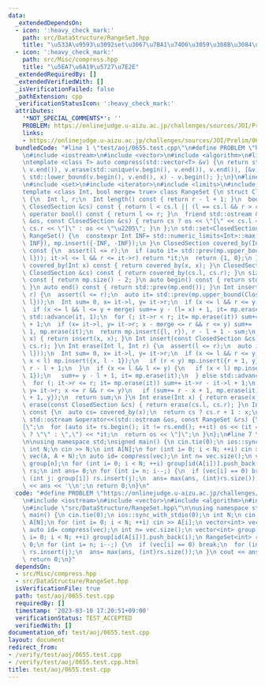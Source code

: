```yaml
---
data:
  _extendedDependsOn:
  - icon: ':heavy_check_mark:'
    path: src/DataStructure/RangeSet.hpp
    title: "\u533A\u9593\u3092set\u3067\u7BA1\u7406\u3059\u308B\u3084\u3064"
  - icon: ':heavy_check_mark:'
    path: src/Misc/compress.hpp
    title: "\u5EA7\u6A19\u5727\u7E2E"
  _extendedRequiredBy: []
  _extendedVerifiedWith: []
  _isVerificationFailed: false
  _pathExtension: cpp
  _verificationStatusIcon: ':heavy_check_mark:'
  attributes:
    '*NOT_SPECIAL_COMMENTS*': ''
    PROBLEM: https://onlinejudge.u-aizu.ac.jp/challenges/sources/JOI/Prelim/0655
    links:
    - https://onlinejudge.u-aizu.ac.jp/challenges/sources/JOI/Prelim/0655
  bundledCode: "#line 1 \"test/aoj/0655.test.cpp\"\n#define PROBLEM \"https://onlinejudge.u-aizu.ac.jp/challenges/sources/JOI/Prelim/0655\"\
    \n#include <iostream>\n#include <vector>\n#include <algorithm>\n#line 4 \"src/Misc/compress.hpp\"\
    \ntemplate <class T> auto compress(std::vector<T> &v) {\n return std::sort(v.begin(),\
    \ v.end()), v.erase(std::unique(v.begin(), v.end()), v.end()), [&v](T x) { return\
    \ std::lower_bound(v.begin(), v.end(), x) - v.begin(); };\n}\n#line 3 \"src/DataStructure/RangeSet.hpp\"\
    \n#include <set>\n#include <iterator>\n#include <limits>\n#include <cassert>\n\
    template <class Int, bool merge= true> class RangeSet {\n struct ClosedSection\
    \ {\n  Int l, r;\n  Int length() const { return r - l + 1; }\n  bool operator<(const\
    \ ClosedSection &cs) const { return l < cs.l || (l == cs.l && r > cs.r); }\n \
    \ operator bool() const { return l <= r; }\n  friend std::ostream &operator<<(std::ostream\
    \ &os, const ClosedSection &cs) { return cs ? os << \"[\" << cs.l << \",\" <<\
    \ cs.r << \"]\" : os << \"\u2205\"; }\n };\n std::set<ClosedSection> mp;\npublic:\n\
    \ RangeSet() {\n  constexpr Int INF= std::numeric_limits<Int>::max() / 2;\n  mp.insert({INF,\
    \ INF}), mp.insert({-INF, -INF});\n }\n ClosedSection covered_by(Int l, Int r)\
    \ const {\n  assert(l <= r);\n  if (auto it= std::prev(mp.upper_bound(ClosedSection{l,\
    \ l})); it->l <= l && r <= it->r) return *it;\n  return {1, 0};\n }\n ClosedSection\
    \ covered_by(Int x) const { return covered_by(x, x); }\n ClosedSection covered_by(const\
    \ ClosedSection &cs) const { return covered_by(cs.l, cs.r); }\n size_t size()\
    \ const { return mp.size() - 2; }\n auto begin() const { return std::next(mp.begin());\
    \ }\n auto end() const { return std::prev(mp.end()); }\n Int insert(Int l, Int\
    \ r) {\n  assert(l <= r);\n  auto it= std::prev(mp.upper_bound(ClosedSection{l,\
    \ l}));\n  Int sum= 0, x= it->l, y= it->r;\n  if (x <= l && r <= y) return sum;\n\
    \  if (x <= l && l <= y + merge) sum+= y - (l= x) + 1, it= mp.erase(it);\n  else\
    \ std::advance(it, 1);\n  for (; it->r < r; it= mp.erase(it)) sum+= it->r - it->l\
    \ + 1;\n  if (x= it->l, y= it->r; x - merge <= r && r <= y) sum+= (r= y) - x +\
    \ 1, mp.erase(it);\n  return mp.insert({l, r}), r - l + 1 - sum;\n }\n Int insert(Int\
    \ x) { return insert(x, x); }\n Int insert(const ClosedSection &cs) { return insert(cs.l,\
    \ cs.r); }\n Int erase(Int l, Int r) {\n  assert(l <= r);\n  auto it= std::prev(mp.upper_bound(ClosedSection{l,\
    \ l}));\n  Int sum= 0, x= it->l, y= it->r;\n  if (x <= l && r <= y) {\n   if (mp.erase(it);\
    \ x < l) mp.insert({x, l - 1});\n   if (r < y) mp.insert({r + 1, y});\n   return\
    \ r - l + 1;\n  }\n  if (x <= l && l <= y) {\n   if (x < l) mp.insert({x, l -\
    \ 1});\n   sum+= y - l + 1, it= mp.erase(it);\n  } else std::advance(it, 1);\n\
    \  for (; it->r <= r; it= mp.erase(it)) sum+= it->r - it->l + 1;\n  if (x= it->l,\
    \ y= it->r; x <= r && r <= y)\n   if (sum+= r - x + 1, mp.erase(it); r < y) mp.insert({r\
    \ + 1, y});\n  return sum;\n }\n Int erase(Int x) { return erase(x, x); }\n Int\
    \ erase(const ClosedSection &cs) { return erase(cs.l, cs.r); }\n Int mex(Int x)\
    \ const {\n  auto cs= covered_by(x);\n  return cs ? cs.r + 1 : x;\n }\n friend\
    \ std::ostream &operator<<(std::ostream &os, const RangeSet &rs) {\n  os << \"\
    [\";\n  for (auto it= rs.begin(); it != rs.end(); ++it) os << (it == rs.begin()\
    \ ? \"\" : \",\") << *it;\n  return os << \"]\";\n }\n};\n#line 7 \"test/aoj/0655.test.cpp\"\
    \n\nusing namespace std;\nsigned main() {\n cin.tie(0);\n ios::sync_with_stdio(0);\n\
    \ int N;\n cin >> N;\n int A[N];\n for (int i= 0; i < N; ++i) cin >> A[i];\n vector<int>\
    \ vec(A, A + N);\n auto id= compress(vec);\n int n= vec.size();\n vector<int>\
    \ group[n];\n for (int i= 0; i < N; ++i) group[id(A[i])].push_back(i);\n RangeSet<int>\
    \ rs;\n int ans= 0;\n for (int i= n; i--;) {\n  if (vec[i] == 0) break;\n  for\
    \ (int j: group[i]) rs.insert(j);\n  ans= max(ans, (int)rs.size());\n }\n cout\
    \ << ans << '\\n';\n return 0;\n}\n"
  code: "#define PROBLEM \"https://onlinejudge.u-aizu.ac.jp/challenges/sources/JOI/Prelim/0655\"\
    \n#include <iostream>\n#include <vector>\n#include <algorithm>\n#include \"src/Misc/compress.hpp\"\
    \n#include \"src/DataStructure/RangeSet.hpp\"\n\nusing namespace std;\nsigned\
    \ main() {\n cin.tie(0);\n ios::sync_with_stdio(0);\n int N;\n cin >> N;\n int\
    \ A[N];\n for (int i= 0; i < N; ++i) cin >> A[i];\n vector<int> vec(A, A + N);\n\
    \ auto id= compress(vec);\n int n= vec.size();\n vector<int> group[n];\n for (int\
    \ i= 0; i < N; ++i) group[id(A[i])].push_back(i);\n RangeSet<int> rs;\n int ans=\
    \ 0;\n for (int i= n; i--;) {\n  if (vec[i] == 0) break;\n  for (int j: group[i])\
    \ rs.insert(j);\n  ans= max(ans, (int)rs.size());\n }\n cout << ans << '\\n';\n\
    \ return 0;\n}"
  dependsOn:
  - src/Misc/compress.hpp
  - src/DataStructure/RangeSet.hpp
  isVerificationFile: true
  path: test/aoj/0655.test.cpp
  requiredBy: []
  timestamp: '2023-03-10 17:20:51+09:00'
  verificationStatus: TEST_ACCEPTED
  verifiedWith: []
documentation_of: test/aoj/0655.test.cpp
layout: document
redirect_from:
- /verify/test/aoj/0655.test.cpp
- /verify/test/aoj/0655.test.cpp.html
title: test/aoj/0655.test.cpp
---
```

